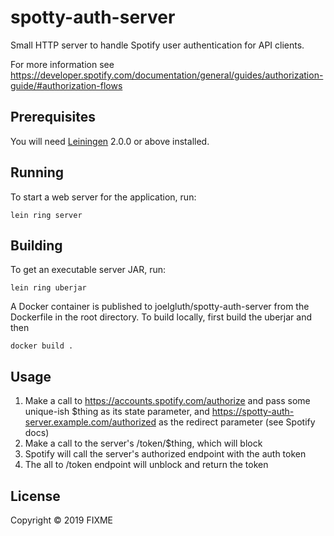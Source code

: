# spotty-auth-server

Small HTTP server to handle Spotify user authentication for API clients.

For more information see https://developer.spotify.com/documentation/general/guides/authorization-guide/#authorization-flows

## Prerequisites

You will need [Leiningen][] 2.0.0 or above installed.

[leiningen]: https://github.com/technomancy/leiningen

## Running

To start a web server for the application, run:

    lein ring server
	
## Building

To get an executable server JAR, run:

	lein ring uberjar

A Docker container is published to joelgluth/spotty-auth-server from the Dockerfile in the root directory. To build locally, first build the uberjar and then

	docker build .

## Usage

1. Make a call to https://accounts.spotify.com/authorize and pass some
   unique-ish $thing as its state parameter, and
   https://spotty-auth-server.example.com/authorized as the redirect parameter (see Spotify docs)
2. Make a call to the server's /token/$thing, which will block
3. Spotify will call the server's authorized endpoint with the auth token
4. The all to /token endpoint will unblock and return the token

## License

Copyright © 2019 FIXME
